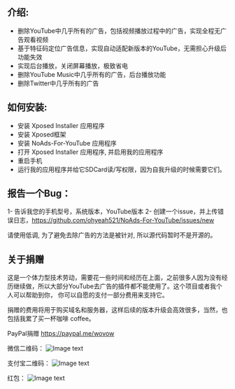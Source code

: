 
## 介绍:
- 删除YouTube中几乎所有的广告，包括视频播放过程中的广告，实现全程无广告观看视频
- 基于特征码定位广告信息，实现自动适配新版本的YouTube，无需担心升级后功能失效
- 实现后台播放，关闭屏幕播放，极致省电
- 删除YouTube Music中几乎所有的广告，后台播放功能
- 删除Twitter中几乎所有的广告


## 如何安装:
- 安装 Xposed Installer 应用程序
- 安装 Xposed框架
- 安装 NoAds-For-YouTube 应用程序
- 打开 Xposed Installer 应用程序, 并启用我的应用程序
- 重启手机
- 运行我的应用程序并给它SDCard读/写权限，因为自我升级的时候需要它们。

## 报告一个Bug：
1- 告诉我您的手机型号，系统版本，YouTube版本
2- 创建一个issue，并上传错误日志，https://github.com/ohyeah521/NoAds-For-YouTube/issues/new

请使用低调, 为了避免去除广告的方法是被针对, 所以源代码暂时不是开源的。

## 关于捐赠
这是一个体力型技术劳动，需要花一些时间和经历在上面，之前很多人因为没有经历继续做，所以大部分YouTube去广告的插件都不能使用了。这个项目或者我个人可以帮助到你， 你可以自愿的支付一部分费用来支持它。

捐赠的费用将用于购买域名和服务器，这样后续的版本升级会高效很多，当然，也包括我累了买一杯咖啡 coffee。

PayPal捐赠 https://paypal.me/wovow

微信二维码：
![Image text](https://github.com/ohyeah521/NoAds-For-YouTube/raw/master/wechat.jpg)

支付宝二维码：
![Image text](https://github.com/ohyeah521/NoAds-For-YouTube/raw/master/ali.jpg)


红包：
![Image text](https://github.com/ohyeah521/NoAds-For-YouTube/raw/master/hongbao.jpg)

